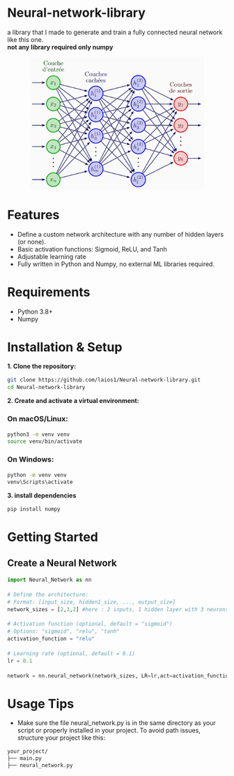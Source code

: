 # Neural-network-library
a library that I made to generate and train a fully connected neural network like this one.  
**not any library required only numpy**
<p align="center">
  <img src="assets/neural.png" width="400"/>
</p>



# Features
*  Define a custom network architecture with any number of hidden layers (or none).
*  Basic activation functions: Sigmoid, ReLU, and Tanh
*  Adjustable learning rate
*  Fully written in Python and Numpy, no external ML libraries required.

# Requirements
* Python 3.8+
* Numpy

# Installation & Setup

**1. Clone the repository:**

   ```Bash
   git clone https://github.com/laios1/Neural-network-library.git
   cd Neural-network-library
   ```
**2. Create and activate a virtual environment:**

  ### On macOS/Linux:
  ```bash
  python3 -m venv venv
  source venv/bin/activate
  ```
  ### On Windows:
  ```Bash
  python -m venv venv
  venv\Scripts\activate
  ```

**3. install dependencies**

  ```Bash
  pip install numpy
  ```

# Getting Started
## Create a Neural Network
```python
import Neural_Network as nn 

# Define the architecture:
# Format: [input_size, hidden1_size, ..., output_size]
network_sizes = [2,3,2] #here : 2 inputs, 1 hidden layer with 3 neurons, 2 outputs

# Activation function (optional, default = "sigmoid")
# Options: "sigmoid", "relu", "tanh"
activation_function = "relu"

# Learning rate (optional, default = 0.1)
lr = 0.1 

network = nn.neural_network(network_sizes, LR=lr,act=activation_function)
```


# Usage Tips
* Make sure the file neural_network.py is in the same directory as your script or properly installed in your project.
To avoid path issues, structure your project like this:
```
your_project/
├── main.py
├── neural_network.py
```
